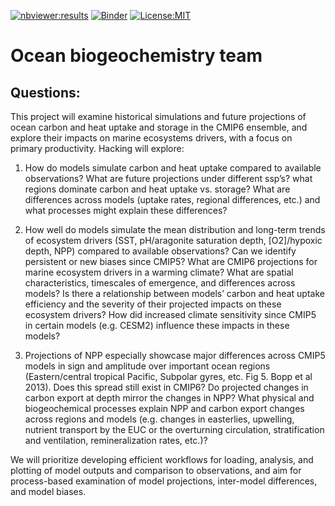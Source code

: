 [![nbviewer:results](https://img.shields.io/badge/nbviewer-results-orange)](https://nbviewer.jupyter.org/github/mfreilich1/cmip6hack-ocean-bgc/blob/master/notebooks/final_analysis.ipynb)
[![Binder](https://binder.pangeo.io/badge_logo.svg)](https://binder.pangeo.io/v2/gh/mfreilich1/cmip6hack-ocean-bgc/master?filepath=notebooks%2Ffinal_analysis.ipynb)
[![License:MIT](https://img.shields.io/badge/License-MIT-lightgray.svg?style=flt-square)](https://opensource.org/licenses/MIT)

# Ocean biogeochemistry team

## Questions:
This project will examine historical simulations and future projections of ocean carbon and heat uptake and storage in the CMIP6 ensemble, and explore their impacts on marine ecosystems drivers, with a focus on primary productivity. Hacking will explore:

 
1. How do models simulate carbon and heat uptake compared to available observations? What are future projections under different ssp’s? what regions dominate carbon and heat uptake vs. storage? What are differences across models (uptake rates, regional differences, etc.) and what processes might explain these differences?

2. How well do models simulate the mean distribution and long-term trends of ecosystem drivers (SST, pH/aragonite saturation depth, [O2]/hypoxic depth, NPP) compared to available observations? Can we identify persistent or new biases since CMIP5? What are CMIP6 projections for marine ecosystem drivers in a warming climate? What are spatial characteristics, timescales of emergence, and differences across models? Is there a relationship between models’ carbon and heat uptake efficiency and the severity of their projected impacts on these ecosystem drivers? How did increased climate sensitivity since CMIP5 in certain models (e.g. CESM2) influence these impacts in these models?

3. Projections of NPP especially showcase major differences across CMIP5 models in sign and amplitude over important ocean regions (Eastern/central tropical Pacific, Subpolar gyres, etc. Fig 5. Bopp et al 2013). Does this spread still exist in CMIP6? Do projected changes in carbon export at depth mirror the changes in NPP? What physical and biogeochemical processes explain NPP and carbon export changes across regions and models (e.g. changes in easterlies, upwelling, nutrient transport by the EUC or the overturning circulation, stratification and ventilation, remineralization rates, etc.)?

We will prioritize developing efficient workflows for loading, analysis, and plotting of model outputs and comparison to observations, and aim for process-based examination of model projections, inter-model differences, and model biases.
